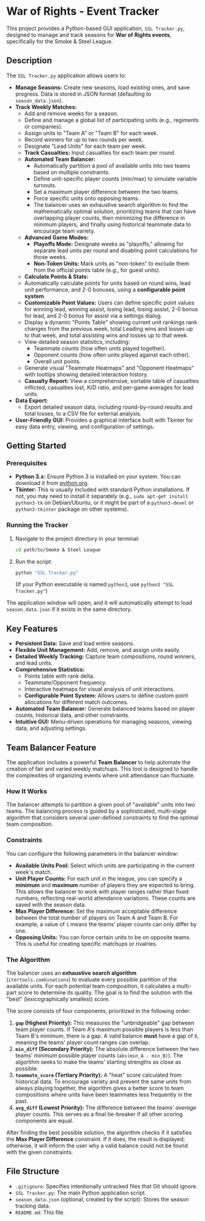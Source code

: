 # War of Rights - Event Tracker

This project provides a Python-based GUI application, `SSL Tracker.py`, designed to manage and track seasons for **War of Rights events**, specifically for the Smoke & Steel League.

## Description

The `SSL Tracker.py` application allows users to:

*   **Manage Seasons:** Create new seasons, load existing ones, and save progress. Data is stored in JSON format (defaulting to `season_data.json`).
*   **Track Weekly Matches:**
    *   Add and remove weeks for a season.
    *   Define and manage a global list of participating units (e.g., regiments or companies).
    *   Assign units to "Team A" or "Team B" for each week.
    *   Record winners for up to two rounds per week.
    *   Designate "Lead Units" for each team per week.
    *   **Track Casualties:** Input casualties for each team per round.
    *   **Automated Team Balancer:**
        *   Automatically partition a pool of available units into two teams based on multiple constraints.
        *   Define unit-specific player counts (min/max) to simulate variable turnouts.
        *   Set a maximum player difference between the two teams.
        *   Force specific units onto opposing teams.
        *   The balancer uses an exhaustive search algorithm to find the mathematically optimal solution, prioritizing teams that can have overlapping player counts, then minimizing the difference in minimum players, and finally using historical teammate data to encourage team variety.
    *   **Advanced Game Modes:**
        *   **Playoffs Mode:** Designate weeks as "playoffs," allowing for separate lead units per round and disabling point calculations for those weeks.
        *   **Non-Token Units:** Mark units as "non-token" to exclude them from the official points table (e.g., for guest units).
    *   **Calculate Points & Stats:**
    *   Automatically calculate points for units based on round wins, lead unit performance, and 2-0 bonuses, using a **configurable point system**.
    *   **Customizable Point Values:** Users can define specific point values for winning lead, winning assist, losing lead, losing assist, 2-0 bonus for lead, and 2-0 bonus for assist via a settings dialog.
    *   Display a dynamic "Points Table" showing current unit rankings rank changes from the previous week, total Leading wins and losses up to that week, and total assisting wins and losses up to that week.
    *   View detailed season statistics, including:
        *   Teammate counts (how often units played together).
        *   Opponent counts (how often units played against each other).
        *   Overall unit points.
    *   Generate visual "Teammate Heatmaps" and "Opponent Heatmaps" with tooltips showing detailed interaction history.
    *   **Casualty Report:** View a comprehensive, sortable table of casualties inflicted, casualties lost, K/D ratio, and per-game averages for lead units.
*   **Data Export:**
    *   Export detailed season data, including round-by-round results and total losses, to a CSV file for external analysis.
*   **User-Friendly GUI:** Provides a graphical interface built with Tkinter for easy data entry, viewing, and configuration of settings.

## Getting Started

### Prerequisites

*   **Python 3.x:** Ensure Python 3 is installed on your system. You can download it from [python.org](https://www.python.org/).
*   **Tkinter:** This is usually included with standard Python installations. If not, you may need to install it separately (e.g., `sudo apt-get install python3-tk` on Debian/Ubuntu, or it might be part of a `python3-devel` or `python3-tkinter` package on other systems).

### Running the Tracker

1.  Navigate to the project directory in your terminal:
    ```bash
    cd path/to/Smoke & Steel League
    ```
2.  Run the script:
    ```bash
    python "SSL Tracker.py"
    ```
    (If your Python executable is named `python3`, use `python3 "SSL Tracker.py"`)

The application window will open, and it will automatically attempt to load `season_data.json` if it exists in the same directory.

## Key Features

*   **Persistent Data:** Save and load entire seasons.
*   **Flexible Unit Management:** Add, remove, and assign units easily.
*   **Detailed Weekly Tracking:** Capture team compositions, round winners, and lead units.
*   **Comprehensive Statistics:**
    *   Points table with rank delta.
    *   Teammate/Opponent frequency.
    *   Interactive heatmaps for visual analysis of unit interactions.
    *   **Configurable Point System:** Allows users to define custom point allocations for different match outcomes.
*   **Automated Team Balancer:** Generate balanced teams based on player counts, historical data, and other constraints.
*   **Intuitive GUI:** Menu-driven operations for managing seasons, viewing data, and adjusting settings.

## Team Balancer Feature

The application includes a powerful **Team Balancer** to help automate the creation of fair and varied weekly matchups. This tool is designed to handle the complexities of organizing events where unit attendance can fluctuate.

### How It Works

The balancer attempts to partition a given pool of "available" units into two teams. The balancing process is guided by a sophisticated, multi-stage algorithm that considers several user-defined constraints to find the optimal team composition.

### Constraints

You can configure the following parameters in the balancer window:

*   **Available Units Pool:** Select which units are participating in the current week's match.
*   **Unit Player Counts:** For each unit in the league, you can specify a **minimum** and **maximum** number of players they are expected to bring. This allows the balancer to work with player ranges rather than fixed numbers, reflecting real-world attendance variations. These counts are saved with the season data.
*   **Max Player Difference:** Set the maximum acceptable difference between the total number of players on Team A and Team B. For example, a value of `1` means the teams' player counts can only differ by one.
*   **Opposing Units:** You can force certain units to be on opposite teams. This is useful for creating specific matchups or rivalries.

### The Algorithm

The balancer uses an **exhaustive search algorithm** (`itertools.combinations`) to evaluate every possible partition of the available units. For each potential team composition, it calculates a multi-part score to determine its quality. The goal is to find the solution with the "best" (lexicographically smallest) score.

The score consists of four components, prioritized in the following order:

1.  **`gap` (Highest Priority):** This measures the "unbridgeable" gap between team player counts. If Team A's maximum possible players is less than Team B's minimum, there is a gap. A valid balance **must** have a gap of `0`, meaning the teams' player count ranges can overlap.
2.  **`min_diff` (Secondary Priority):** The absolute difference between the two teams' *minimum* possible player counts (`abs(min_A - min_B)`). The algorithm seeks to make the teams' starting strengths as close as possible.
3.  **`teammate_score` (Tertiary Priority):** A "heat" score calculated from historical data. To encourage variety and prevent the same units from always playing together, the algorithm gives a better score to team compositions where units have been teammates less frequently in the past.
4.  **`avg_diff` (Lowest Priority):** The difference between the teams' *average* player counts. This serves as a final tie-breaker if all other scoring components are equal.

After finding the best possible solution, the algorithm checks if it satisfies the **Max Player Difference** constraint. If it does, the result is displayed; otherwise, it will inform the user why a valid balance could not be found with the given constraints.

## File Structure

*   `.gitignore`: Specifies intentionally untracked files that Git should ignore.
*   `SSL Tracker.py`: The main Python application script.
*   `season_data.json` (optional, created by the script): Stores the season tracking data.
*   `README.md`: This file.